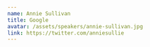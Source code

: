 ```yaml
---
name: Annie Sullivan
title: Google
avatar: /assets/speakers/annie-sullivan.jpg
link: https://twitter.com/anniesullie
---
```

